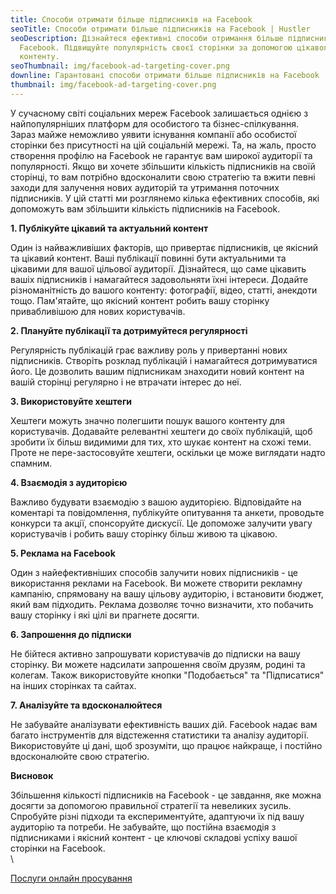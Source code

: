 ```yaml
---
title: Способи отримати більше підписників на Facebook
seoTitle: Способи отримати більше підписників на Facebook | Hustler
seoDescription: Дізнайтеся ефективні способи отримання більше підписників на
  Facebook. Підвищуйте популярність своєї сторінки за допомогою цікавого
  контенту.
seoThumbnail: img/facebook-ad-targeting-cover.png
downline: Гарантовані способи отримати більше підписників на Facebook
thumbnail: img/facebook-ad-targeting-cover.png
---
```

<!--StartFragment-->

У сучасному світі соціальних мереж Facebook залишається однією з найпопулярніших платформ для особистого та бізнес-спілкування. Зараз майже неможливо уявити існування компанії або особистої сторінки без присутності на цій соціальній мережі. Та, на жаль, просто створення профілю на Facebook не гарантує вам широкої аудиторії та популярності. Якщо ви хочете збільшити кількість підписників на своїй сторінці, то вам потрібно вдосконалити свою стратегію та вжити певні заходи для залучення нових аудиторій та утримання поточних підписників. У цій статті ми розглянемо кілька ефективних способів, які допоможуть вам збільшити кількість підписників на Facebook.

**1. Публікуйте цікавий та актуальний контент**

Один із найважливіших факторів, що привертає підписників, це якісний та цікавий контент. Ваші публікації повинні бути актуальними та цікавими для вашої цільової аудиторії. Дізнайтеся, що саме цікавить вашіх підписників і намагайтеся задовольняти їхні інтереси. Додайте різноманітність до вашого контенту: фотографії, відео, статті, анекдоти тощо. Пам'ятайте, що якісний контент робить вашу сторінку привабливішою для нових користувачів.

**2. Плануйте публікації та дотримуйтеся регулярності**

Регулярність публікацій грає важливу роль у привертанні нових підписників. Створіть розклад публікацій і намагайтеся дотримуватися його. Це дозволить вашим підписникам знаходити новий контент на вашій сторінці регулярно і не втрачати інтерес до неї.

**3. Використовуйте хештеги**

Хештеги можуть значно полегшити пошук вашого контенту для користувачів. Додавайте релевантні хештеги до своїх публікацій, щоб зробити їх більш видимими для тих, хто шукає контент на схожі теми. Проте не пере-застосовуйте хештеги, оскільки це може виглядати надто спамним.

**4. Взаємодія з аудиторією**

Важливо будувати взаємодію з вашою аудиторією. Відповідайте на коментарі та повідомлення, публікуйте опитування та анкети, проводьте конкурси та акції, спонсоруйте дискусії. Це допоможе залучити увагу користувачів і робить вашу сторінку більш живою та цікавою.

**5. Реклама на Facebook**

Один з найефективніших способів залучити нових підписників - це використання реклами на Facebook. Ви можете створити рекламну кампанію, спрямовану на вашу цільову аудиторію, і встановити бюджет, який вам підходить. Реклама дозволяє точно визначити, хто побачить вашу сторінку і які цілі ви прагнете досягти.

**6. Запрошення до підписки**

Не бійтеся активно запрошувати користувачів до підписки на вашу сторінку. Ви можете надсилати запрошення своїм друзям, родині та колегам. Також використовуйте кнопки "Подобається" та "Підписатися" на інших сторінках та сайтах.

**7. Аналізуйте та вдосконалюйтеся**

Не забувайте аналізувати ефективність ваших дій. Facebook надає вам багато інструментів для відстеження статистики та аналізу аудиторії. Використовуйте ці дані, щоб зрозуміти, що працює найкраще, і постійно вдосконалюйте свою стратегію.

**Висновок**

Збільшення кількості підписників на Facebook - це завдання, яке можна досягти за допомогою правильної стратегії та невеликих зусиль. Спробуйте різні підходи та експериментуйте, адаптуючи їх під вашу аудиторію та потреби. Не забувайте, що постійна взаємодія з підписниками і якісний контент - це ключові складові успіху вашої сторінки на Facebook.\
\
<!--StartFragment-->

[Послуги онлайн просування](https://hustlerdigital.pro/)

[](https://hustlerdigital.pro/)<!--EndFragment-->

<!--EndFragment-->